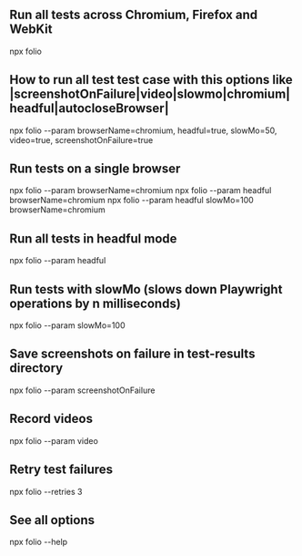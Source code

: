 ## Run all tests across Chromium, Firefox and WebKit
npx folio

## How to run all test test case with this options like |screenshotOnFailure|video|slowmo|chromium|headful|autocloseBrowser|
npx folio --param browserName=chromium, headful=true, slowMo=50, video=true, screenshotOnFailure=true

## Run tests on a single browser
npx folio --param browserName=chromium
npx folio --param headful browserName=chromium
npx folio --param headful slowMo=100 browserName=chromium

## Run all tests in headful mode
npx folio --param headful

## Run tests with slowMo (slows down Playwright operations by n milliseconds)
npx folio --param slowMo=100

## Save screenshots on failure in test-results directory
npx folio --param screenshotOnFailure

## Record videos
npx folio --param video

## Retry test failures
npx folio --retries 3

## See all options
npx folio --help